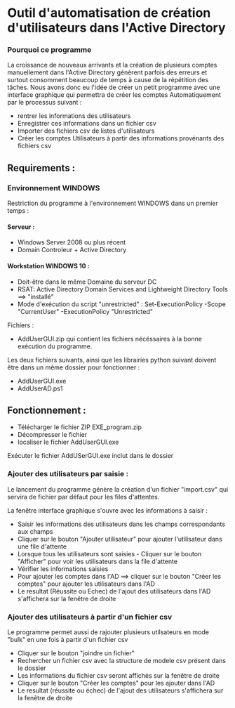 # Outil d'automatisation de création d'utilisateurs dans l'Active Directory
### Pourquoi ce programme
La croissance de nouveaux arrivants et la création de plusieurs comptes manuellement dans l'Active Directory génèrent parfois des erreurs et  surtout consomment beaucoup de temps à cause de la répétition des tâches.
Nous avons donc eu l'idée de créer un petit programme avec une interface graphique qui permettra de créer les comptes Automatiquement par le processus suivant :
- rentrer les informations des utilisateurs
- Enregistrer ces informations dans un fichier csv
- Importer des fichiers csv de listes d'utilisateurs
- Créer les comptes Utilisateurs à partir des informations provénants des fichiers csv

## Requirements :

### Environnement WINDOWS

Restriction du programme à l'environnement WINDOWS dans un premier temps :

#### Serveur :

- Windows Server 2008 ou plus récent
- Domain Controleur + Active Directory

#### Workstation WINDOWS 10 :

- Doit-être dans le même Domaine du serveur DC
- RSAT: Active Directory Domain Services and Lightweight Directory Tools ==> "installé"
- Mode d'exécution du script "unrestricted" : Set-ExecutionPolicy -Scope "CurrentUser" -ExecutionPolicy "Unrestricted"

Fichiers :

- AddUserGUI.zip qui contient les fichiers nécéssaires à la bonne exécution du programme.

Les deux fichiers suivants, ainsi que les librairies python suivant doivent être dans un même dossier pour fonctionner :
- AddUserGUI.exe
- AddUserAD.ps1

## Fonctionnement :

- Télécharger le fichier ZIP EXE_program.zip
- Décompresser le fichier
- localiser le fichier AddUserGUI.exe

Exécuter le fichier AddUSerGUI.exe inclut dans le dossier

### Ajouter des utilisateurs par saisie :
Le lancement du programme génère la création d'un fichier "import.csv" qui servira de fichier par défaut pour les files d'attentes.

La fenêtre interface graphique s'ouvre avec les informations à saisir :

- Saisir les informations des utilisateurs dans les champs correspondants aux champs
- Cliquer sur le bouton "Ajouter utilisateur" pour ajouter l'utilisateur dans une file d'attente
- Lorsque tous les utilisateurs sont saisies - Cliquer sur le bouton "Afficher" pour voir les utilisateurs dans la file d'attente
- Vérifier les informations saisies
- Pour ajouter les comptes dans l'AD ==> cliquer sur le bouton "Créer les comptes" pour ajouter les utilisateurs dans l'AD
- Le resultat (Réussite ou Echec) de l'ajout des utilisateurs dans l'AD s'affichera sur la fenêtre de droite

### Ajouter des utilisateurs à partir d'un fichier csv
Le programme permet aussi de rajouter plusieurs utilsateurs en mode "bulk" en une fois à partir d'un fichier csv 

- Cliquer sur le bouton "joindre un fichier"
- Rechercher un fichier csv avec la structure de modele csv présent dans le dossier 
- Les informations du fichier csv seront affichés sur la fenêtre de droite
- Cliquer sur le bouton "Créer les comptes" pour les ajouter dans l'AD
- Le resultat (réussite ou échec) de l'ajout des utilisateurs s'affichera sur la fenêtre de droite



